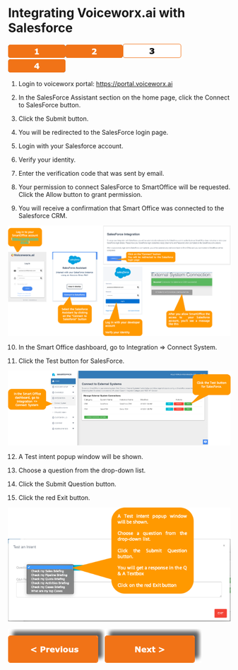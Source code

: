 # Integrating Voiceworx.ai with Salesforce

[![Alexa Skill set up](../images/navigation/1.png)](./stage1.md)[![Accounts set up](../images/navigation/2.png)](./stage2.md)[![Integrating Voicewox.ai with Salesforce](../images/navigation/current3.png)](./stage3.md)[![Alexa for Business Configuration and Testing](../images/navigation/4.png)](./stage4.md)

1. Login to voiceworx portal: https://portal.voiceworx.ai

2. In the SalesForce Assistant section on the home page, click the Connect to SalesForce button.

3. Click the Submit button.

4. You will be redirected to the SalesForce login page.

5. Login with your Salesforce account.

6. Verify your identity.

7. Enter the verification code that was sent by email.

8. Your permission to connect SalesForce to SmartOffice will be requested. Click the Allow button to grant permission.

9. You will receive a confirmation that Smart Office was connected to the Salesforce CRM.

![](../images/voiceworxsf/Step1-9.png)

10.	In the Smart Office dashboard, go to Integration => Connect System.

11.	Click the Test button for SalesForce.

![](../images/voiceworxsf/Step10-11.png)

12.	A Test intent popup window will be shown. 

13.	Choose a question from the drop-down list. 

14.	Click the Submit Question button.

15.	Click the red Exit button.

![](../images/voiceworxsf/Step12-15.png)

[![Next](../images/navigation/previous.png)](./stage2.md)[![Next](../images/navigation/next.png)](./stage4.md)
